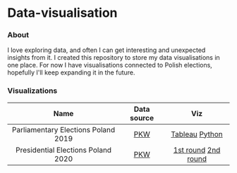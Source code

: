 # Data-visualisation

### About

I love exploring data, and often I can get interesting and unexpected insights from it. I created this repository to store my data visualisations in one place. For now I have visualisations connected to Polish elections, hopefully I'll keep expanding it in the future. 

### Visualizations
| Name | Data source | Viz
| :---: | :---: | :---: |
| Parliamentary Elections Poland 2019 | [PKW](https://sejmsenat2019.pkw.gov.pl/sejmsenat2019/pl/dane_w_arkuszach) | [Tableau](https://public.tableau.com/app/profile/adrian.kurkowski/viz/Polishparliamentaryelections2019/Polishparliamentaryelections2019) [Python](https://github.com/kurkowskiad/Data-visualisation/blob/main/Parliamentary%20Elections%20Poland%202019/notebooks/parliamentary%20elections%202019.ipynb) |
| Presidential Elections Poland 2020 | [PKW](https://prezydent20200628.pkw.gov.pl/prezydent20200628/pl/dane_w_arkuszach) | [1st round](https://github.com/kurkowskiad/Data-visualisation/blob/main/Presidential%20Elections%20Poland%202020/notebooks/presidential%20elections%201st%20round.ipynb) [2nd round](https://github.com/kurkowskiad/Data-visualisation/blob/main/Presidential%20Elections%20Poland%202020/notebooks/presidential%20elections%202nd%20round.ipynb) |

